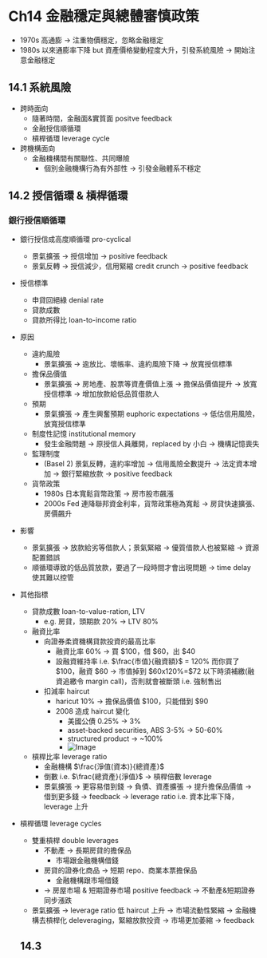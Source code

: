 # Ch14 金融穩定與總體審慎政策
- 1970s 高通膨 
→ 注重物價穩定，忽略金融穩定
- 1980s 以來通膨率下降 but 資產價格變動程度大升，引發系統風險
→ 開始注意金融穩定

## 14.1 系統風險
- 跨時面向
  - 隨著時間，金融面&實質面 positve feedback
  - 金融授信順循環
  - 槓桿循環 leverage cycle
- 跨機構面向
  - 金融機構間有關聯性、共同曝險
    - 個別金融機構行為有外部性 → 引發金融體系不穩定

## 14.2 授信循環 & 槓桿循環
### 銀行授信順循環
- 銀行授信成高度順循環 pro-cyclical
  - 景氣擴張 → 授信增加 → positive feedback
  - 景氣反轉 → 授信減少，信用緊縮 credit crunch → positive feedback
- 授信標準
  - 申貸回絕綠 denial rate
  - 貸款成數
  - 貸款所得比 loan-to-income ratio
- 原因
  - 違約風險
    - 景氣擴張 → 逾放比、壞帳率、違約風險下降 → 放寬授信標準
  - 擔保品價值
    - 景氣擴張 → 房地產、股票等資產價值上漲 → 擔保品價值提升 → 放寬授信標準 → 增加放款給低品質借款人
  - 預期
    - 景氣擴張 → 產生興奮預期 euphoric expectations → 低估信用風險，放寬授信標準
  - 制度性記憶 institutional memory
    - 發生金融問題 → 原授信人員離開，replaced by 小白 → 機構記憶喪失
  - 監理制度
    - (Basel 2) 景氣反轉，違約率增加 → 信用風險全數提升 → 法定資本增加 → 銀行緊縮放款 → positive feedback
  - 貨幣政策
    - 1980s 日本寬鬆貨幣政策 → 房市股市飆漲
    - 2000s Fed 連降聯邦資金利率，貨幣政策極為寬鬆 → 房貸快速擴張、房價飆升
- 影響
  - 景氣擴張 → 放款給劣等借款人；景氣緊縮 → 優質借款人也被緊縮
  → 資源配置錯誤
  - 順循環導致的低品質放款，要過了一段時間才會出現問題
  → time delay 使其難以控管

- 其他指標
  - 貸款成數 loan-to-value-ration, LTV
    - e.g. 房貸，頭期款 20% → LTV 80%
  - 融資比率 
    - 向證券柔資機構貸款投資的最高比率
      - 融資比率 60% → 買 \$100，借 \$60，出 \$40
      - 設融資維持率 i.e. $\frac{市值}{融資額}$ = 120%
      而你買了 \$100，融資 \$60
      → 市值掉到 \$60x120%=\$72 以下時須補繳(融資追繳令 margin call)，否則就會被斷頭 i.e. 強制售出
    - 扣減率 haircut
      - haricut 10% → 擔保品價值 \$100，只能借到 \$90
      - 2008 造成 haircut 變化
        - 美國公債 0.25% → 3%
        - asset-backed securities, ABS 3-5% → 50-60%
        - structured product → ~100%
        - ![Image](https://i.imgur.com/sqWdksh.png)
  - 槓桿比率 leverage ratio
    - 金融機構 $\frac{淨值(資本)}{總資產}$
    - 倒數 i.e. $\frac{總資產}{淨值}$ → 槓桿倍數 leverage
    - 景氣擴張 → 更容易借到錢 → 負債、資產擴張 → 提升擔保品價值 → 借到更多錢 → feedback
    → leverage ratio i.e. 資本比率下降，leverage 上升

- 槓桿循環 leverage cycles
  - 雙重槓桿 double leverages
    - 不動產 → 長期房貸的擔保品
      - 市場跟金融機構借錢
    - 房貸的證券化商品 → 短期 repo、商業本票擔保品
      - 金融機構跟市場借錢
    - → 房屋市場 & 短期證券市場 positive feedback
    → 不動產&短期證券同步漲跌
  - 景氣擴張 → leverage ratio 低
  haircut 上升 → 市場流動性緊縮 → 金融機構去槓桿化 deleveraging，緊縮放款投資 → 市場更加萎縮 → feedback
  
  ## 14.3